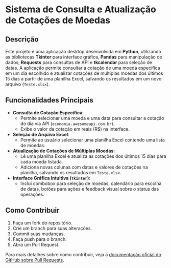 # Sistema de Consulta e Atualização de Cotações de Moedas

## Descrição  
Este projeto é uma aplicação desktop desenvolvida em **Python**, utilizando as bibliotecas **Tkinter** para interface gráfica, **Pandas** para manipulação de dados, **Requests** para consultas de API e **tkcalendar** para seleção de datas. A aplicação permite consultar a cotação de uma moeda específica em um dia escolhido e atualizar cotações de múltiplas moedas dos últimos 15 dias a partir de uma planilha Excel, salvando os resultados em um novo arquivo (`Teste.xlsx`).

## Funcionalidades Principais  
- **Consulta de Cotação Específica**:  
  - Permite selecionar uma moeda e uma data para consultar a cotação do dia via API (`economia.awesomeapi.com.br`).  
  - Exibe o valor da cotação em reais (R$) na interface.  
- **Seleção de Arquivo Excel**:  
  - Permite ao usuário selecionar uma planilha Excel contendo uma lista de moedas.  
- **Atualização de Cotações de Múltiplas Moedas**:  
  - Lê uma planilha Excel e atualiza as cotações dos últimos 15 dias para cada moeda listada.  
  - Adiciona novas colunas com datas e valores de cotações na planilha, salvando os resultados em `Teste.xlsx`.  
- **Interface Gráfica Intuitiva (`Tkinter`)**:  
  - Inclui combobox para seleção de moedas, calendário para escolha de datas, botões para ações e feedback visual sobre o status das operações.  

## Como Contribuir  
1. Faça um fork do repositório.  
2. Crie um branch para suas alterações.  
3. Commit suas mudanças.  
4. Faça push para o branch.  
5. Abra um Pull Request.  

Para mais detalhes sobre como contribuir, veja a [documentação oficial do GitHub sobre Pull Requests](https://docs.github.com/pt/pull-requests/collaborating-with-pull-requests).  
